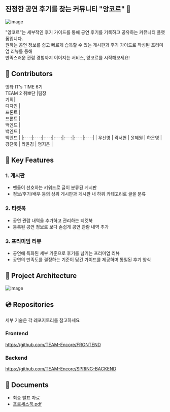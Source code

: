 ## 진정한 공연 후기를 찾는 커뮤니티 "앙코르" 👋
![image](https://github.com/user-attachments/assets/bd45c47f-894e-442b-91d2-2fbf66af7fa5)

"앙코르"는 세부적인 후기 가이드를 통해 공연 후기를 기록하고 공유하는 커뮤니티 플랫폼입니다. <br>
원하는 공연 정보를 쉽고 빠르게 습득할 수 있는 게시판과 후기 가이드로 작성된 프리미엄 리뷰를 통해 <br> 
만족스러운 관람 경험까지 이어지는 서비스, 앙코르를 시작해보세요!
## 🙋 Contributors
잇타 IT's TIME 6기 <br>
TEAM 2 취뽀단
|팀장<br/>기획| <br/>디자인 | <br/>프론트 | <br/>프론트 | <br/>백엔드 | <br/>백엔드 | <br/>백엔드 |
|:---:|:---:|:---:|:---:|:---:|:---:|:---:|
|  우선영 | 곽서현 | 윤혜원 | 하은영 | 강찬욱 | 라윤경 | 염지은 |

## 🔑 Key Features
### 1. 게시판
- 팬들이 선호하는 키워드로 글이 분류된 게시판
- 정보/후기/배우 등의 상위 게시판과 게시판 내 하위 카테고리로 글을 분류
### 2. 티켓북
- 공연 관람 내역을 추가하고 관리하는 티켓북
- 등록된 공연 정보로 보다 손쉽게 공연 관람 내역 추가
### 3. 프리미엄 리뷰
- 공연에 특화된 세부 기준으로 후기를 남기는 프리미엄 리뷰
- 공연의 만족도를 결정하는 기준이 담긴 가이드를 제공하며 통일된 후기 양식

## 🔨 Project Architecture
![image](https://github.com/user-attachments/assets/0c46be51-f395-4ecd-85e7-e205ab73415f)


## 💿 Repositories
세부 기술은 각 레포지토리를 참고하세요
### Frontend
https://github.com/TEAM-Encore/FRONTEND
### Backend
https://github.com/TEAM-Encore/SPRING-BACKEND

## 📑 Documents
- 최종 발표 자료
- [프로세스북.pdf](https://github.com/user-attachments/files/18450939/default.pdf)


<!--
**Here are some ideas to get you started:**

🙋‍♀️ A short introduction - what is your organization all about?
🌈 Contribution guidelines - how can the community get involved?
👩‍💻 Useful resources - where can the community find your docs? Is there anything else the community should know?
🍿 Fun facts - what does your team eat for breakfast?
🧙 Remember, you can do mighty things with the power of [Markdown](https://docs.github.com/github/writing-on-github/getting-started-with-writing-and-formatting-on-github/basic-writing-and-formatting-syntax)
-->
